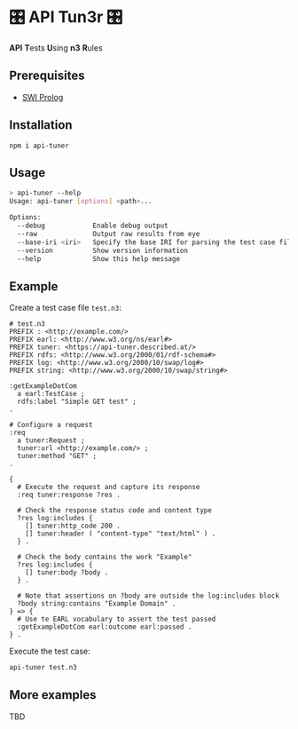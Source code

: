 # 🎛️ API Tun3r 🎛️

**API** **T**ests **U**sing **n3** **R**ules

## Prerequisites

- [SWI Prolog](https://www.swi-prolog.org/Download.html)

## Installation

`npm i api-tuner`

## Usage

```sh
> api-tuner --help
Usage: api-tuner [options] <path>...

Options:
  --debug            Enable debug output
  --raw              Output raw results from eye
  --base-iri <iri>   Specify the base IRI for parsing the test case files
  --version          Show version information
  --help             Show this help message
```

## Example

Create a test case file `test.n3`:

```turtle
# test.n3
PREFIX : <http://example.com/>
PREFIX earl: <http://www.w3.org/ns/earl#>
PREFIX tuner: <https://api-tuner.described.at/>
PREFIX rdfs: <http://www.w3.org/2000/01/rdf-schema#>
PREFIX log: <http://www.w3.org/2000/10/swap/log#>
PREFIX string: <http://www.w3.org/2000/10/swap/string#>

:getExampleDotCom
  a earl:TestCase ;
  rdfs:label "Simple GET test" ;
.

# Configure a request
:req
  a tuner:Request ;
  tuner:url <http://example.com/> ;
  tuner:method "GET" ;
.

{
  # Execute the request and capture its response
  :req tuner:response ?res .

  # Check the response status code and content type
  ?res log:includes {
    [] tuner:http_code 200 .
    [] tuner:header ( "content-type" "text/html" ) .
  } .

  # Check the body contains the work "Example"
  ?res log:includes {
    [] tuner:body ?body .
  } .

  # Note that assertions on ?body are outside the log:includes block
  ?body string:contains "Example Domain" .
} => {
  # Use te EARL vocabulary to assert the test passed
  :getExampleDotCom earl:outcome earl:passed .
} .

```

Execute the test case:

```sh
api-tuner test.n3
```

## More examples

TBD
